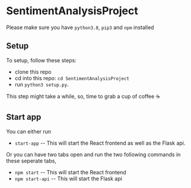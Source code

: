 # SentimentAnalysisProject

Please make sure you have `python3.8`, `pip3` and `npm` installed

## Setup
To setup, follow these steps:
* clone this repo
* cd into this repo: `cd SentimentAnalysisProject`
* run `python3 setup.py`.

This step might take a while, so, time to grab a cup of coffee :coffee:

## Start app
You can either run 

* `start-app` -- This will start the React frontend as well as the Flask api.

Or you can have two tabs open and run the two following commands in these seperate tabs,
* `npm start` -- This will start the React frontend
* `npm start-api` -- This will start the Flask api

